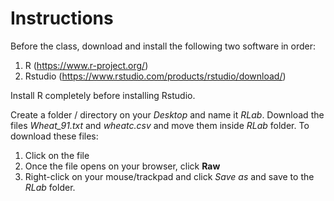 # Instructions

Before the class, download and install the following two software in order:
1. R (https://www.r-project.org/)
2. Rstudio (https://www.rstudio.com/products/rstudio/download/)

Install R completely before installing Rstudio.


Create a folder / directory on your _Desktop_ and name it _RLab_.
Download the files _Wheat_91.txt_ and _wheatc.csv_ and move them inside _RLab_ folder.
To download these files: 
1. Click on the file
2. Once the file opens on your browser, click **Raw**
3. Right-click on your mouse/trackpad and click _Save as_ and save to the _RLab_ folder.
